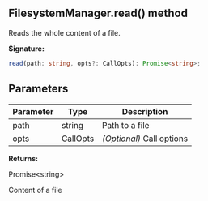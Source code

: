 
## FilesystemManager.read() method

Reads the whole content of a file.

**Signature:**

```typescript
read(path: string, opts?: CallOpts): Promise<string>;
```

## Parameters

|  Parameter | Type | Description |
|  --- | --- | --- |
|  path | string | Path to a file |
|  opts | CallOpts | _(Optional)_ Call options |

**Returns:**

Promise&lt;string&gt;

Content of a file

